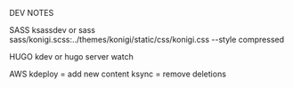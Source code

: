 DEV NOTES

SASS
ksassdev or
sass sass/konigi.scss:../themes/konigi/static/css/konigi.css --style compressed

HUGO
kdev or 
hugo server watch

AWS
kdeploy = add new content
ksync = remove deletions
